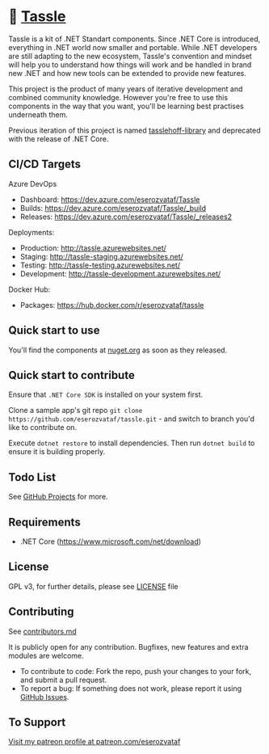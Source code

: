 # 🧩 [Tassle](https://github.com/eserozvataf/tassle)

Tassle is a kit of .NET Standart components. Since .NET Core is introduced, everything in
.NET world now smaller and portable. While .NET developers are still adapting to the new
ecosystem, Tassle's convention and mindset will help you to understand how things will work
and be handled in brand new .NET and how new tools can be extended to provide new features.

This project is the product of many years of iterative development and combined community
knowledge. However you're free to use this components in the way that you want, you'll be
learning best practises underneath them.

Previous iteration of this project is named [tasslehoff-library](https://github.com/eserozvataf/tasslehoff-library) and deprecated with the release of .NET
Core.


## CI/CD Targets

Azure DevOps
- Dashboard: https://dev.azure.com/eserozvataf/Tassle
- Builds: https://dev.azure.com/eserozvataf/Tassle/_build
- Releases: https://dev.azure.com/eserozvataf/Tassle/_releases2

Deployments:
- Production: http://tassle.azurewebsites.net/
- Staging: http://tassle-staging.azurewebsites.net/
- Testing: http://tassle-testing.azurewebsites.net/
- Development: http://tassle-development.azurewebsites.net/

Docker Hub:
- Packages: https://hub.docker.com/r/eserozvataf/tassle


## Quick start to use

You'll find the components at [nuget.org](https://www.nuget.org/) as soon as they released.


## Quick start to contribute

Ensure that `.NET Core SDK` is installed on your system first.

Clone a sample app's git repo `git clone
   https://github.com/eserozvataf/tassle.git` - and switch to branch
   you'd like to contribute on.

Execute `dotnet restore` to install dependencies. Then run `dotnet build`
to ensure it is building properly.


## Todo List

See [GitHub Projects](https://github.com/eserozvataf/tassle/projects) for more.


## Requirements

* .NET Core (https://www.microsoft.com/net/download)


## License

GPL v3, for further details, please see [LICENSE](LICENSE) file


## Contributing

See [contributors.md](contributors.md)

It is publicly open for any contribution. Bugfixes, new features and extra modules are welcome.

* To contribute to code: Fork the repo, push your changes to your fork, and submit a pull request.
* To report a bug: If something does not work, please report it using [GitHub Issues](https://github.com/eserozvataf/tassle/issues).


## To Support

[Visit my patreon profile at patreon.com/eserozvataf](https://www.patreon.com/eserozvataf)
